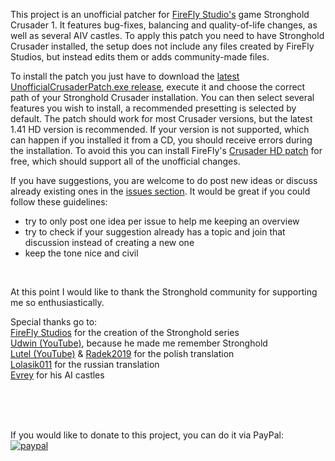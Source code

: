 This project is an unofficial patcher for [FireFly Studio's](https://fireflyworlds.com/) game Stronghold Crusader 1.
It features bug-fixes, balancing and quality-of-life changes, as well as several AIV castles.
To apply this patch you need to have Stronghold Crusader installed, the setup does not include any files
created by FireFly Studios, but instead edits them or adds community-made files.

To install the patch you just have to download the [latest UnofficialCrusaderPatch.exe release](https://github.com/Sh0wdown/UnofficialCrusaderPatch/releases), execute it and choose the correct path of your Stronghold Crusader installation. You can then select several features you wish to install, a recommended presetting is selected by default. The patch should work for most Crusader versions, but the latest 1.41 HD version is recommended. If your version is not supported, which can happen if you installed it from a CD, you should receive errors during the installation. To avoid this you can install FireFly's [Crusader HD patch](http://www.strongholdcrusaderhd.com/patch.html) for free, which should support all of the unofficial changes.

If you have suggestions, you are welcome to do post new ideas or discuss already existing ones in the [issues section](https://github.com/Sh0wdown/UnofficialCrusaderPatch/issues). It would be great if you could follow these guidelines:
- try to only post one idea per issue to help me keeping an overview
- try to check if your suggestion already has a topic and join that discussion instead of creating a new one
- keep the tone nice and civil

&nbsp;  

At this point I would like to thank the Stronghold community for supporting me so enthusiastically.

Special thanks go to:  
[FireFly Studios](https://fireflyworlds.com/) for the creation of the Stronghold series  
[Udwin (YouTube)](https://www.youtube.com/user/UdwinLP), because he made me remember Stronghold  
[Lutel (YouTube)](https://www.youtube.com/user/MrLutel05) & [Radek2019](https://github.com/Radek2019) for the polish translation  
[Lolasik011](https://github.com/Lolasik011) for the russian translation  
[Evrey](https://github.com/Evrey) for his AI castles  

&nbsp;  
&nbsp;  
&nbsp;  

If you would like to donate to this project, you can do it via PayPal:  
[![paypal](https://www.paypalobjects.com/en_US/DK/i/btn/btn_donateCC_LG.gif)](https://www.paypal.com/cgi-bin/webscr?cmd=_s-xclick&hosted_button_id=N3PDNDLPQXWPL)
